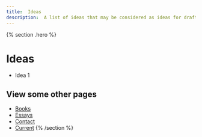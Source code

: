 ```yaml
---
title:  Ideas
description:  A list of ideas that may be considered as ideas for drafts/essays
---
```


{% section .hero %}
# Ideas
- Idea 1

## View some other pages

- [Books](/books)
- [Essays](/essays)
- [Contact](/contact)
- [Current](/current)
{% /section %}